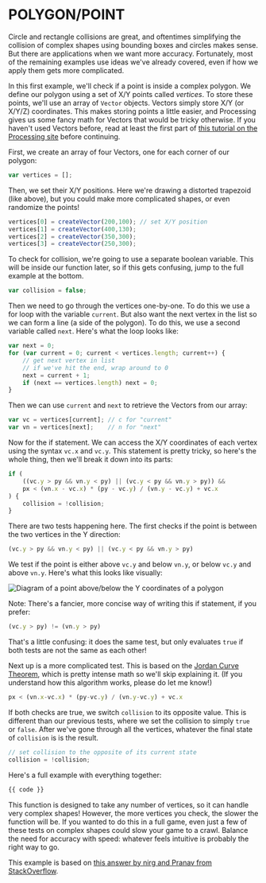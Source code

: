 # POLYGON/POINT
Circle and rectangle collisions are great, and oftentimes simplifying the collision of complex shapes using bounding boxes and circles makes sense. But there are applications when we want more accuracy. Fortunately, most of the remaining examples use ideas we've already covered, even if how we apply them gets more complicated.

In this first example, we'll check if a point is inside a complex polygon. We define our polygon using a set of X/Y points called *vertices*. To store these points, we'll use an array of `Vector` objects. Vectors simply store X/Y (or X/Y/Z) coordinates. This makes storing points a little easier, and Processing gives us some fancy math for Vectors that would be tricky otherwise. If you haven't used Vectors before, read at least the first part of [this tutorial on the Processing site](https://processing.org/tutorials/Vector/) before continuing.

First, we create an array of four Vectors, one for each corner of our polygon:

```javascript
var vertices = [];
```

Then, we set their X/Y positions. Here we're drawing a distorted trapezoid (like above), but you could make more complicated shapes, or even randomize the points!

```javascript
vertices[0] = createVector(200,100); // set X/Y position
vertices[1] = createVector(400,130);
vertices[2] = createVector(350,300);
vertices[3] = createVector(250,300);
```

To check for collision, we're going to use a separate boolean variable. This will be inside our function later, so if this gets confusing, jump to the full example at the bottom.

```javascript
var collision = false;
```

Then we need to go through the vertices one-by-one. To do this we use a for loop with the variable `current`. But also want the next vertex in the list so we can form a line (a side of the polygon). To do this, we use a second variable called `next`. Here's what the loop looks like:

```javascript
var next = 0;
for (var current = 0; current < vertices.length; current++) {
    // get next vertex in list
    // if we've hit the end, wrap around to 0
    next = current + 1;
    if (next == vertices.length) next = 0;
}
```

Then we can use `current` and `next` to retrieve the Vectors from our array:

```javascript
var vc = vertices[current]; // c for "current"
var vn = vertices[next];    // n for "next"
```

Now for the if statement. We can access the X/Y coordinates of each vertex using the syntax `vc.x` and `vc.y`. This statement is pretty tricky, so here's the whole thing, then we'll break it down into its parts:

```javascript
if (
    ((vc.y > py && vn.y < py) || (vc.y < py && vn.y > py)) &&
    px < (vn.x - vc.x) * (py - vc.y) / (vn.y - vc.y) + vc.x
) {
    collision = !collision;
}
```

There are two tests happening here. The first checks if the point is between the two vertices in the Y direction:

```javascript
(vc.y > py && vn.y < py) || (vc.y < py && vn.y > py)
```

We test if the point is either above `vc.y` and below `vn.y`, or below `vc.y` and above `vn.y`. Here's what this looks like visually:

![Diagram of a point above/below the Y coordinates of a polygon](images/poly-point.jpg)

Note: There's a fancier, more concise way of writing this if statement, if you prefer:

```javascript
(vc.y > py) != (vn.y > py)
```

That's a little confusing: it does the same test, but only evaluates `true` if both tests are not the same as each other!

Next up is a more complicated test. This is based on the [Jordan Curve Theorem](http://en.wikipedia.org/wiki/Jordan_curve_theorem), which is pretty intense math so we'll skip explaining it. (If you  understand how this algorithm works, please do let me know!)

```javascript
px < (vn.x-vc.x) * (py-vc.y) / (vn.y-vc.y) + vc.x
```

If both checks are true, we switch `collision` to its opposite value. This is different than our previous tests, where we set the collision to simply `true` or `false`. After we've gone through all the vertices, whatever the final state of `collision` is is the result.

```javascript
// set collision to the opposite of its current state
collision = !collision;
```

Here's a full example with everything together:

```javascript
{{ code }}
```

This function is designed to take any number of vertices, so it can handle very complex shapes! However, the more vertices you check, the slower the function will be. If you wanted to do this in a full game, even just a few of these tests on complex shapes could slow your game to a crawl. Balance the need for accuracy with speed: whatever feels intuitive is probably the right way to go.

This example is based on [this answer by nirg and Pranav from StackOverflow](http://stackoverflow.com/a/2922778/1167783).
